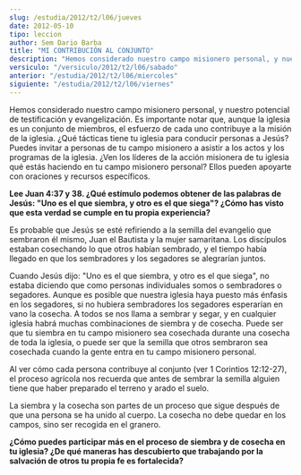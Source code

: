 ```yaml
---
slug: /estudia/2012/t2/l06/jueves
date: 2012-05-10
tipo: leccion
author: Sem Dario Barba
title: "MI CONTRIBUCIÓN AL CONJUNTO"
description: "Hemos considerado nuestro campo misionero personal, y nuestro potencial de  testificación y evangelización. Es importante notar que, aunque la iglesia es  un conjunto de miembros, el esfuerzo de cada uno contribuye a la misión de la  iglesia."
versiculo: "/versiculo/2012/t2/l06/sabado"
anterior: "/estudia/2012/t2/l06/miercoles"
siguiente: "/estudia/2012/t2/l06/viernes"
---
```


Hemos considerado nuestro campo misionero personal, y nuestro potencial de testificación y evangelización. Es importante notar que, aunque la iglesia es un conjunto de miembros, el esfuerzo de cada uno contribuye a la misión de la iglesia. ¿Qué tácticas tiene tu iglesia para conducir personas a Jesús? Puedes invitar a personas de tu campo misionero a asistir a los actos y los programas de la iglesia. ¿Ven los líderes de la acción misionera de tu iglesia qué estás haciendo en tu campo misionero personal? Ellos pueden apoyarte con oraciones y recursos específicos.

**Lee Juan 4:37 y 38. ¿Qué estímulo podemos obtener de las palabras de Jesús: "Uno es el que siembra, y otro es el que siega"? ¿Cómo has visto que esta verdad se cumple en tu propia experiencia?**

Es probable que Jesús se esté refiriendo a la semilla del evangelio que sembraron él mismo, Juan el Bautista y la mujer samaritana. Los discípulos estaban cosechando lo que otros habían sembrado, y el tiempo había llegado en que los sembradores y los segadores se alegrarían juntos.

Cuando Jesús dijo: "Uno es el que siembra, y otro es el que siega", no estaba diciendo que como personas individuales somos o sembradores o segadores. Aunque es posible que nuestra iglesia haya puesto más énfasis en los segadores, si no hubiera sembradores los segadores esperarían en vano la cosecha. A todos se nos llama a sembrar y segar, y en cualquier iglesia habrá muchas combinaciones de siembra y de cosecha. Puede ser que tu siembra en tu campo misionero sea cosechada durante una cosecha de toda la iglesia, o puede ser que la semilla que otros sembraron sea cosechada cuando la gente entra en tu campo misionero personal.

Al ver cómo cada persona contribuye al conjunto (ver 1 Corintios 12:12-27), el proceso agrícola nos recuerda que antes de sembrar la semilla alguien tiene que haber preparado el terreno y arado el suelo.

La siembra y la cosecha son partes de un proceso que sigue después de que una persona se ha unido al cuerpo. La cosecha no debe quedar en los campos, sino ser recogida en el granero.

**¿Cómo puedes participar más en el proceso de siembra y de cosecha en tu iglesia? ¿De qué maneras has descubierto que trabajando por la salvación de otros tu propia fe es fortalecida?**
